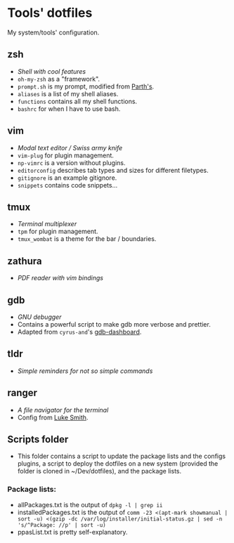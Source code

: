 # Tools' dotfiles
My system/tools' configuration.

## zsh
- _Shell with cool features_
- `oh-my-zsh` as a "framework".
- `prompt.sh` is my prompt, modified from [Parth's](https://github.com/Parth/dotfiles).
- `aliases` is a list of my shell aliases.
- `functions` contains all my shell functions.
- `bashrc` for when I have to use bash.

## vim
- _Modal text editor / Swiss army knife_
- `vim-plug` for plugin management.
- `np-vimrc` is a version without plugins.
- `editorconfig` describes tab types and sizes for different filetypes.
- `gitignore` is an example gitignore.
- `snippets` contains code snippets...

## tmux
- _Terminal multiplexer_
- `tpm` for plugin management.
- `tmux_wombat` is a theme for the bar / boundaries.

## zathura
- _PDF reader with vim bindings_

## gdb
- _GNU debugger_
- Contains a powerful script to make gdb more verbose and prettier.
- Adapted from `cyrus-and`'s [gdb-dashboard](https://github.com/cyrus-and/gdb-dashboard).

## tldr
- _Simple reminders for not so simple commands_

## ranger
- _A file navigator for the terminal_
- Config from [Luke Smith](https://github.com/LukeSmithxyz/voidrice).

## Scripts folder
- This folder contains a script to update the package lists and the configs plugins, a script to deploy the dotfiles on a new system (provided the folder is cloned in ~/Dev/dotfiles), and the package lists.

### Package lists:
- allPackages.txt is the output of `dpkg -l | grep ii`
- installedPackages.txt is the output of `comm -23 <(apt-mark showmanual | sort -u) <(gzip -dc /var/log/installer/initial-status.gz | sed -n 's/^Package: //p' | sort -u)`
- ppasList.txt is pretty self-explanatory.
